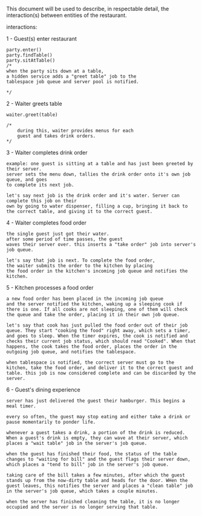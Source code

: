 This document will be used to describe, in respectable detail, the interaction(s) between entities of the restaurant.

interactions:

1 - Guest(s) enter restaurant

    party.enter()
    party.findTable()
    party.sitAtTable()
    /*
    when the party sits down at a table,
    a hidden service adds a "greet table" job to the
    tablespace job queue and server pool is notified.

    */

2 - Waiter greets table

    waiter.greet(table)

    /*
        during this, waiter provides menus for each
        guest and takes drink orders.
    */

3 - Waiter completes drink order

    example: one guest is sitting at a table and has just been greeted by their server.
    server sets the menu down, tallies the drink order onto it's own job queue, and goes
    to complete its next job.

    let's say next job is the drink order and it's water. Server can complete this job on their
    own by going to water dispenser, filling a cup, bringing it back to the correct table, and giving it to the correct guest.

4 - Waiter completes food order

    the single guest just got their water.
    after some period of time passes, the guest
    waves their server over. this inserts a "take order" job into server's job queue.

    let's say that job is next. To complete the food order,
    the waiter submits the order to the kitchen by placing
    the food order in the kitchen's incoming job queue and notifies the kitchen.

5 - Kitchen processes a food order

    a new food order has been placed in the incoming job queue
    and the server notified the kitchen, waking up a sleeping cook if there is one. If all cooks are not sleeping, one of them will check the queue and take the order, placing it in their own job queue.

    let's say that cook has just pulled the food order out of their job queue. They start "cooking the food" right away, which sets a timer, and goes to sleep. When the timer expires, the cook is notified and checks their current job status, which should read "Cooked". When that happens, the cook takes the food order, places the order in the outgoing job queue, and notifies the tablespace.

    when tablespace is notified, the correct server must go to the kitchen, take the food order, and deliver it to the correct guest and table. this job is now considered complete and can be discarded by the server.

6 - Guest's dining experience

    server has just delivered the guest their hamburger. This begins a meal timer.

    every so often, the guest may stop eating and either take a drink or pause momentarily to ponder life.

    whenever a guest takes a drink, a portion of the drink is reduced. When a guest's drink is empty, they can wave at their server, which places a "wait table" job in the server's job queue.

    when the guest has finished their food, the status of the table changes to "waiting for bill" and the guest flags their server down, which places a "tend to bill" job in the server's job queue.

    taking care of the bill takes a few minutes, after which the guest stands up from the now-dirty table and heads for the door. WHen the guest leaves, this notifies the server and places a "clean table" job in the server's job queue, which takes a couple minutes.

    when the server has finished cleaning the table, it is no longer occupied and the server is no longer serving that table.
